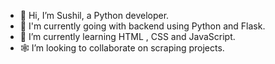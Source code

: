 - 👋 Hi, I’m Sushil, a Python developer.
- 👀 I'm currently going with backend using Python and Flask.
- 🌱 I’m currently learning HTML , CSS and JavaScript.
- 🕸️ I’m looking to collaborate on scraping projects.<br><br><br>
